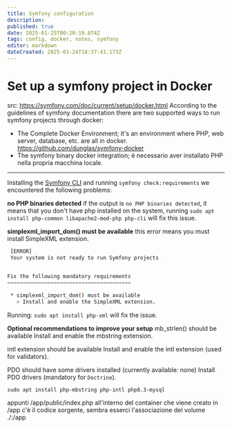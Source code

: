 ```yaml
---
title: Symfony configuration
description: 
published: true
date: 2025-01-25T00:20:19.874Z
tags: config, docker, notes, symfony
editor: markdown
dateCreated: 2025-01-24T18:37:41.173Z
---
```


# Set up a symfony project in Docker
src: https://symfony.com/doc/current/setup/docker.html
According to the guidelines of symfony documentation there are two supported ways to run symfony projects through docker:
- The Complete Docker Environment; it's an environment where PHP, web server, database, etc. are all in docker. https://github.com/dunglas/symfony-docker 
- The symfony binary docker integration; è necessario aver installato PHP nella propria macchina locale.
---

Installing the [Symfony CLI](https://symfony.com/download) and running `symfony check:requirements` we encountered the following problems:

**no PHP binaries detected**
if the output is `no PHP binaries detected`, it means that you don't have php installed on the system, running `sudo apt install php-common libapache2-mod-php php-cli` will fix this issue.

**simplexml_import_dom() must be available**
this error means you must install SimpleXML extension.
``` bash                   
 [ERROR]                                          
 Your system is not ready to run Symfony projects 
                                                  

Fix the following mandatory requirements
~~~~~~~~~~~~~~~~~~~~~~~~~~~~~~~~~~~~~~~~

 * simplexml_import_dom() must be available
   > Install and enable the SimpleXML extension.
```

Running: `sudo apt install php-xml` will fix the issue.

**Optional recommendations to improve your setup**
mb_strlen() should be available
Install and enable the mbstring extension.

intl extension should be available
Install and enable the intl extension (used for validators).

PDO should have some drivers installed (currently available: none)
Install PDO drivers (mandatory for `Doctrine`).
 
`sudo apt install php-mbstring php-intl php8.3-mysql`

appunti
/app/public/index.php
all'interno del container che viene creato in /app c'è il codice sorgente, sembra esserci l'associazione del volume ./:/app

